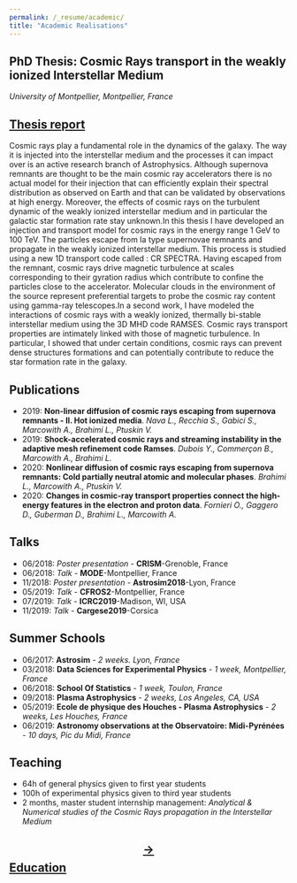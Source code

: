 ```yaml
---
permalink: /_resume/academic/
title: "Academic Realisations"
---
```


## PhD Thesis: Cosmic Rays transport in the weakly ionized Interstellar Medium

*University of Montpellier, Montpellier, France*

## [Thesis report](http://www.theses.fr/2020MONTS048)

Cosmic rays play a fundamental role in the dynamics of the galaxy. The way it is injected into the interstellar medium and the processes it can impact over is an active research branch of Astrophysics. Although supernova remnants are thought to be the main cosmic ray accelerators there is no actual model for their injection that can efficiently explain their spectral distribution as observed on Earth and that can be validated by observations at high energy. Moreover, the effects of cosmic rays on the turbulent dynamic of the weakly ionized interstellar medium and in particular the galactic star formation rate stay unknown.In this thesis I have developed an injection and transport model for cosmic rays in the energy range 1 GeV to 100 TeV. The particles escape from Ia type supernovae remnants and propagate in the weakly ionized interstellar medium. This process is studied using a new 1D transport code called : CR SPECTRA. Having escaped from the remnant, cosmic rays drive magnetic turbulence at scales corresponding to their gyration radius which contribute to confine the particles close to the accelerator. Molecular clouds in the environment of the source represent preferential targets to probe the cosmic ray content using gamma-ray telescopes.In a second work, I have modeled the interactions of cosmic rays with a weakly ionized, thermally bi-stable interstellar medium using the 3D MHD code RAMSES. Cosmic rays transport properties are intimately linked with those of magnetic turbulence. In particular, I showed that under certain conditions, cosmic rays can prevent dense structures formations and can potentially contribute to reduce the star formation rate in the galaxy.

## Publications 

- 2019: **Non-linear diffusion of cosmic rays escaping from supernova remnants - II. Hot ionized media**. *Nava L., Recchia S., Gabici S., Marcowith A., 
Brahimi L., Ptuskin V.*
- 2019: **Shock-accelerated cosmic rays and streaming instability in the adaptive mesh refinement code Ramses**. *Dubois Y., Commerçon B., Marcowith A., Brahimi L.*
- 2020: **Nonlinear diffusion of cosmic rays escaping from supernova remnants: Cold partially neutral atomic and molecular phases**. *Brahimi L., Marcowith A., Ptuskin V.* 
- 2020: **Changes in cosmic-ray transport properties connect the high-energy features in the electron and proton data**. *Fornieri O., Gaggero D., Guberman D., Brahimi L., Marcowith A.*

## Talks 

- 06/2018: *Poster presentation* - **CRISM**-Grenoble, France
- 06/2018: *Talk* - **MODE**-Montpellier, France
- 11/2018: *Poster presentation* - **Astrosim2018**-Lyon, France
- 05/2019: *Talk* - **CFROS2**-Montpellier, France
- 07/2019: *Talk* - **ICRC2019**-Madison, WI, USA
- 11/2019: *Talk* - **Cargese2019**-Corsica  

## Summer Schools 

- 06/2017: **Astrosim** - *2 weeks. Lyon, France* 
- 03/2018: **Data Sciences for Experimental Physics** - *1 week, Montpellier, France*
- 06/2018: **School Of Statistics** - *1 week, Toulon, France*
- 09/2018: **Plasma Astrophysics** - *2 weeks, Los Angeles, CA, USA* 
- 05/2019: **Ecole de physique des Houches - Plasma Astrophysics** - *2 weeks, Les Houches, France*
- 06/2019: **Astronomy observations at the Observatoire: Midi-Pyrénées** - *10 days, Pic du Midi, France* 

## Teaching 

- 64h of general physics given to first year students 
- 100h of experimental physics given to third year students 
- 2 months, master student internship management: *Analytical & Numerical studies of the Cosmic Rays propagation in the Interstellar Medium*

## [$$\rightarrow$$ Education](education.md)